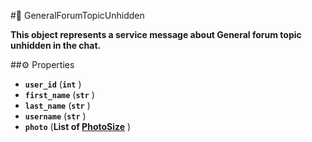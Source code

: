 #🔮 GeneralForumTopicUnhidden

**This object represents a service message about General forum topic unhidden in the chat.**

##⚙️ Properties

- **`user_id`** (**`int`** )
- **`first_name`** (**`str`** )
- **`last_name`** (**`str`** )
- **`username`** (**`str`** )
- **`photo`** (**List of [PhotoSize](PhotoSize.md)** )
